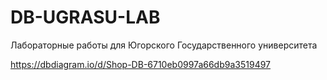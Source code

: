 # DB-UGRASU-LAB
Лабораторные работы для Югорского Государственного университета

https://dbdiagram.io/d/Shop-DB-6710eb0997a66db9a3519497
